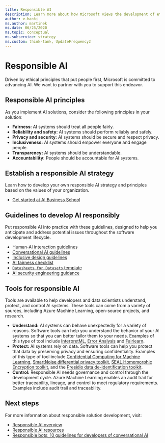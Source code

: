 ```yaml
---
title: Responsible AI
description: Learn more about how Microsoft views the development of ethical AI, including principles, guidelines, and tools for accomplishing this.
author: v-hanki
ms.author: martinek
ms.date: 06/25/2020
ms.topic: conceptual
ms.subservice: strategy
ms.custom: think-tank, UpdateFrequency2
---
```


# Responsible AI

Driven by ethical principles that put people first, Microsoft is committed to advancing AI. We want to partner with you to support this endeavor.

## Responsible AI principles

As you implement AI solutions, consider the following principles in your solution:

- **Fairness:** AI systems should treat all people fairly.
- **Reliability and safety:** AI systems should perform reliably and safely.
- **Privacy and security:** AI systems should be secure and respect privacy.
- **Inclusiveness:** AI systems should empower everyone and engage people.
- **Transparency:** AI systems should be understandable.
- **Accountability:** People should be accountable for AI systems.

## Establish a responsible AI strategy

Learn how to develop your own responsible AI strategy and principles based on the values of your organization.

- [Get started at AI Business School](https://www.microsoft.com/ai/ai-business-school?SilentAuth=1#primaryR7)

## Guidelines to develop AI responsibly

Put responsible AI into practice with these guidelines, designed to help you anticipate and address potential issues throughout the software development lifecycle.

- [Human-AI interaction guidelines](https://aka.ms/aiguidelines)
- [Conversational AI guidelines](https://www.microsoft.com/research/publication/responsible-bots/)
- [Inclusive design guidelines](https://www.microsoft.com/design/inclusive/)
- [AI fairness checklist](https://query.prod.cms.rt.microsoft.com/cms/api/am/binary/RE4t6dA)
- [`Datasheets for Datasets` template](https://query.prod.cms.rt.microsoft.com/cms/api/am/binary/RE4t8QB)
- [AI security engineering guidance](https://blogs.microsoft.com/on-the-issues/2019/12/06/ai-machine-learning-security/)

## Tools for responsible AI

Tools are available to help developers and data scientists understand, protect, and control AI systems. These tools can come from a variety of sources, including Azure Machine Learning, open-source projects, and research.

- **Understand:** AI systems can behave unexpectedly for a variety of reasons. Software tools can help you understand the behavior of your AI systems so that you can better tailor them to your needs. Examples of this type of tool include [InterpretML](https://github.com/interpretml/interpret), [Error Analysis](https://erroranalysis.ai/) and [Fairlearn](https://fairlearn.org/).
- **Protect:** AI systems rely on data. Software tools can help you protect that data by preserving privacy and ensuring confidentiality. Examples of this type of tool include [Confidential Computing for Machine Learning](https://azure.microsoft.com/solutions/confidential-compute/), [SmartNoise differential privacy toolkit](https://smartnoise.org/), [SEAL Homomorphic Encryption toolkit](https://www.microsoft.com/research/project/microsoft-seal/), and the [Presidio data de-identification toolkit](https://microsoft.github.io/presidio/).
- **Control:** Responsible AI needs governance and control through the development cycle. Azure Machine Learning enables an audit trail for better traceability, lineage, and control to meet regulatory requirements. Examples include audit trail and traceability.

## Next steps

For more information about responsible solution development, visit:

- [Responsible AI overview](https://www.microsoft.com/ai/responsible-ai?activetab=pivot1:primaryr6)
- [Responsible AI resources](https://www.microsoft.com/ai/responsible-ai-resources)
- [Responsible bots: 10 guidelines for developers of conversational AI](https://www.microsoft.com/research/publication/responsible-bots/)
